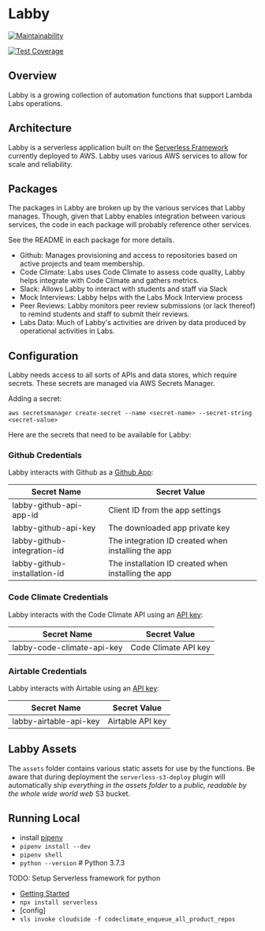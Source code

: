# Labby

[![Maintainability](https://api.codeclimate.com/v1/badges/f9310d8480b61b88f0d4/maintainability)](https://codeclimate.com/github/Lambda-School-Labs/labby-functions/maintainability)

[![Test Coverage](https://api.codeclimate.com/v1/badges/f9310d8480b61b88f0d4/test_coverage)](https://codeclimate.com/github/Lambda-School-Labs/labby-functions/test_coverage)

## Overview

Labby is a growing collection of automation functions that support Lambda Labs operations.

## Architecture

Labby is a serverless application built on the [Serverless Framework](https://serverless.com) currently deployed to AWS. Labby uses various AWS services to allow for scale and reliability.

## Packages

The packages in Labby are broken up by the various services that Labby manages. Though, given that Labby enables integration between various services, the code in each package will probably reference other services.

See the README in each package for more details.

- Github: Manages provisioning and access to repositories based on active projects and team membership.
- Code Climate: Labs uses Code Climate to assess code quality, Labby helps integrate with Code Climate and gathers metrics.
- Slack: Allows Labby to interact with students and staff via Slack
- Mock Interviews: Labby helps with the Labs Mock Interview process
- Peer Reviews: Labby monitors peer review submissions (or lack thereof) to remind students and staff to submit their reviews.
- Labs Data: Much of Labby's activities are driven by data produced by operational activities in Labs.

## Configuration

Labby needs access to all sorts of APIs and data stores, which require secrets. These secrets are managed via AWS Secrets Manager.

Adding a secret:

```shell
aws secretsmanager create-secret --name <secret-name> --secret-string <secret-value>
```

Here are the secrets that need to be available for Labby:

### Github Credentials

Labby interacts with Github as a [Github App](https://developer.github.com/apps/):

| Secret Name                  | Secret Value                                        |
| ---------------------------- | --------------------------------------------------- |
| labby-github-api-app-id      | Client ID from the app settings                     |
| labby-github-api-key         | The downloaded app private key                      |
| labby-github-integration-id  | The integration ID created when installing the app  |
| labby-github-installation-id | The installation ID created when installing the app |

### Code Climate Credentials

Labby interacts with the Code Climate API using an [API key](https://developer.codeclimate.com/#overview):

| Secret Name                | Secret Value         |
| -------------------------- | -------------------- |
| labby-code-climate-api-key | Code Climate API key |

### Airtable Credentials

Labby interacts with Airtable using an [API key](https://airtable.com/api):

| Secret Name            | Secret Value     |
| ---------------------- | ---------------- |
| labby-airtable-api-key | Airtable API key |

## Labby Assets

The `assets` folder contains various static assets for use by the functions. Be aware that during deployment the `serverless-s3-deploy` plugin will automatically ship _everything in the assets folder_ to a _public, readable by the whole wide world web_ S3 bucket.

## Running Local

- install [pipenv](https://github.com/pypa/pipenv)
- `pipenv install --dev`
- `pipenv shell`
- `python --version` # Python 3.7.3

TODO: Setup Serverless framework for python

- [Getting Started](https://serverless.com/framework/docs/getting-started/)
- `npx install serverless`
- [config]
- `sls invoke cloudside -f codeclimate_enqueue_all_product_repos`
